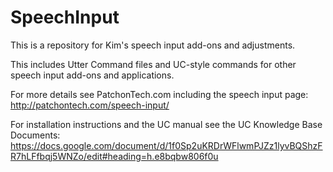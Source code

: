 # SpeechInput
This is a repository for Kim's speech input add-ons and adjustments.

This includes Utter Command files and UC-style commands for other speech input add-ons and applications.

For more details see PatchonTech.com  including the speech input page: http://patchontech.com/speech-input/ 

For installation instructions and the UC manual see the UC Knowledge Base Documents: https://docs.google.com/document/d/1f0Sp2uKRDrWFlwmPJZz1lyvBQShzFR7hLFfbqj5WNZo/edit#heading=h.e8bqbw806f0u

